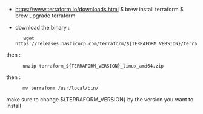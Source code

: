 - https://www.terraform.io/downloads.html
         $ brew install terraform
         $ brew upgrade terraform

 - download the binary :

          wget https://releases.hashicorp.com/terraform/${TERRAFORM_VERSION}/terraform_${TERRAFORM_VERSION}_linux_amd64.zip

then :

          unzip terraform_${TERRAFORM_VERSION}_linux_amd64.zip

then :

          mv terraform /usr/local/bin/

make sure to change ${TERRAFORM_VERSION} by the version you want to install


